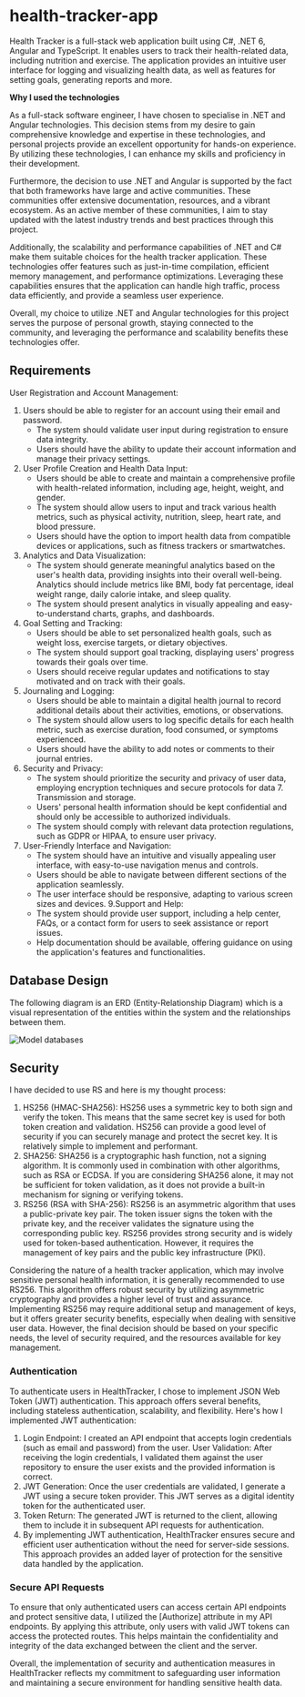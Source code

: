 # health-tracker-app

Health Tracker is a full-stack web application built using C#, .NET 6, Angular and TypeScript. It enables users to track their health-related data, including nutrition and exercise. The application provides an intuitive user interface for logging and visualizing health data, as well as features for setting goals, generating reports and more.

**Why I used the technologies**

As a full-stack software engineer, I have chosen to specialise in .NET and Angular technologies. This decision stems from my desire to gain comprehensive knowledge and expertise in these technologies, and personal projects provide an excellent opportunity for hands-on experience. By utilizing these technologies, I can enhance my skills and proficiency in their development.

Furthermore, the decision to use .NET and Angular is supported by the fact that both frameworks have large and active communities. These communities offer extensive documentation, resources, and a vibrant ecosystem. As an active member of these communities, I aim to stay updated with the latest industry trends and best practices through this project.

Additionally, the scalability and performance capabilities of .NET and C# make them suitable choices for the health tracker application. These technologies offer features such as just-in-time compilation, efficient memory management, and performance optimizations. Leveraging these capabilities ensures that the application can handle high traffic, process data efficiently, and provide a seamless user experience.

Overall, my choice to utilize .NET and Angular technologies for this project serves the purpose of personal growth, staying connected to the community, and leveraging the performance and scalability benefits these technologies offer.

## Requirements

User Registration and Account Management:

1. Users should be able to register for an account using their email and password.
   - The system should validate user input during registration to ensure data integrity.
   - Users should have the ability to update their account information and manage their privacy settings.
2. User Profile Creation and Health Data Input:
   - Users should be able to create and maintain a comprehensive profile with health-related information, including age, height, weight, and gender.
   - The system should allow users to input and track various health metrics, such as physical activity, nutrition, sleep, heart rate, and blood pressure.
   - Users should have the option to import health data from compatible devices or applications, such as fitness trackers or smartwatches.
3. Analytics and Data Visualization:
   - The system should generate meaningful analytics based on the user's health data, providing insights into their overall well-being.
Analytics should include metrics like BMI, body fat percentage, ideal weight range, daily calorie intake, and sleep quality.
   - The system should present analytics in visually appealing and easy-to-understand charts, graphs, and dashboards.
4. Goal Setting and Tracking:
   - Users should be able to set personalized health goals, such as weight loss, exercise targets, or dietary objectives.
   - The system should support goal tracking, displaying users' progress towards their goals over time.
   - Users should receive regular updates and notifications to stay motivated and on track with their goals.
5. Journaling and Logging:
   - Users should be able to maintain a digital health journal to record additional details about their activities, emotions, or observations.
   - The system should allow users to log specific details for each health metric, such as exercise duration, food consumed, or symptoms experienced.
   - Users should have the ability to add notes or comments to their journal entries.
6. Security and Privacy:
   - The system should prioritize the security and privacy of user data, employing encryption techniques and secure protocols for data 7. Transmission and storage.
   - Users' personal health information should be kept confidential and should only be accessible to authorized individuals.
   - The system should comply with relevant data protection regulations, such as GDPR or HIPAA, to ensure user privacy.
8. User-Friendly Interface and Navigation:
   - The system should have an intuitive and visually appealing user interface, with easy-to-use navigation menus and controls.
   - Users should be able to navigate between different sections of the application seamlessly.
   - The user interface should be responsive, adapting to various screen sizes and devices.
9.Support and Help:
   - The system should provide user support, including a help center, FAQs, or a contact form for users to seek assistance or report issues.
   - Help documentation should be available, offering guidance on using the application's features and functionalities.

## Database Design

The following diagram is an ERD (Entity-Relationship Diagram) which is a visual representation of the entities within the system and the relationships between them.

![Model databases](https://github.com/abasher423/health-tracker-app/assets/56160528/da356aa8-e907-41f7-b2f4-d3625570e279)


## Security

I have decided to use RS and here is my thought process:

1. HS256 (HMAC-SHA256): HS256 uses a symmetric key to both sign and verify the token. This means that the same secret key is used for both token creation and validation. HS256 can provide a good level of security if you can securely manage and protect the secret key. It is relatively simple to implement and performant.
2. SHA256: SHA256 is a cryptographic hash function, not a signing algorithm. It is commonly used in combination with other algorithms, such as RSA or ECDSA. If you are considering SHA256 alone, it may not be sufficient for token validation, as it does not provide a built-in mechanism for signing or verifying tokens.
3. RS256 (RSA with SHA-256): RS256 is an asymmetric algorithm that uses a public-private key pair. The token issuer signs the token with the private key, and the receiver validates the signature using the corresponding public key. RS256 provides strong security and is widely used for token-based authentication. However, it requires the management of key pairs and the public key infrastructure (PKI).

Considering the nature of a health tracker application, which may involve sensitive personal health information, it is generally recommended to use RS256. This algorithm offers robust security by utilizing asymmetric cryptography and provides a higher level of trust and assurance.
Implementing RS256 may require additional setup and management of keys, but it offers greater security benefits, especially when dealing with sensitive user data. However, the final decision should be based on your specific needs, the level of security required, and the resources available for key management.

### Authentication
To authenticate users in HealthTracker, I chose to implement JSON Web Token (JWT) authentication. This approach offers several benefits, including stateless authentication, scalability, and flexibility. Here's how I implemented JWT authentication:

1. Login Endpoint: I created an API endpoint that accepts login credentials (such as email and password) from the user.
User Validation: After receiving the login credentials, I validated them against the user repository to ensure the user exists and the provided information is correct.
2. JWT Generation: Once the user credentials are validated, I generate a JWT using a secure token provider. This JWT serves as a digital identity token for the authenticated user.
3. Token Return: The generated JWT is returned to the client, allowing them to include it in subsequent API requests for authentication.
4. By implementing JWT authentication, HealthTracker ensures secure and efficient user authentication without the need for server-side sessions. This approach provides an added layer of protection for the sensitive data handled by the application.

### Secure API Requests
To ensure that only authenticated users can access certain API endpoints and protect sensitive data, I utilized the [Authorize] attribute in my API endpoints. By applying this attribute, only users with valid JWT tokens can access the protected routes. This helps maintain the confidentiality and integrity of the data exchanged between the client and the server.

Overall, the implementation of security and authentication measures in HealthTracker reflects my commitment to safeguarding user information and maintaining a secure environment for handling sensitive health data.

